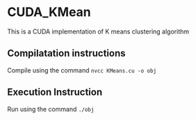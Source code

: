 # CUDA_KMean
This is a CUDA implementation of K means clustering algorithm

## Compilatation instructions
Compile using the command ```nvcc KMeans.cu -o obj```

## Execution Instruction
Run using the command ```./obj```

